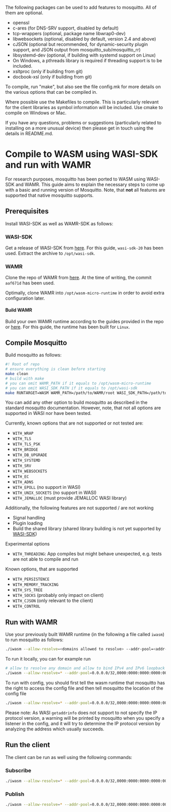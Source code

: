 The following packages can be used to add features to mosquitto. All of them
are optional.

* openssl
* c-ares (for DNS-SRV support, disabled by default)
* tcp-wrappers (optional, package name libwrap0-dev)
* libwebsockets (optional, disabled by default, version 2.4 and above)
* cJSON (optional but recommended, for dynamic-security plugin support, and
  JSON output from mosquitto_sub/mosquitto_rr)
* libsystemd-dev (optional, if building with systemd support on Linux)
* On Windows, a pthreads library is required if threading support is to be
  included.
* xsltproc (only if building from git)
* docbook-xsl (only if building from git)

To compile, run "make", but also see the file config.mk for more details on the
various options that can be compiled in.

Where possible use the Makefiles to compile. This is particularly relevant for
the client libraries as symbol information will be included.  Use cmake to
compile on Windows or Mac.

If you have any questions, problems or suggestions (particularly related to
installing on a more unusual device) then please get in touch using the details
in README.md.

# Compile to WASM using WASI-SDK and run with WAMR
For research purposes, mosquitto has been ported to WASM using WASI-SDK and WAMR. This guide aims to explain the necessary steps to come up with a basic and running version of Mosquitto. Note, that **not** all features are supported that native mosquitto supports.

## Prerequisites
Install WASI-SDK as well as WAMR-SDK as follows:
### WASI-SDK
Get a release of WASI-SDK from [here](https://github.com/WebAssembly/wasi-sdk/releases). For this guide, `wasi-sdk-20` has been used. Extract the archive to `/opt/wasi-sdk`.

### WAMR
Clone the repo of WAMR from [here](https://github.com/bytecodealliance/wasm-micro-runtime). At the time of writing, the commit `aaf671d` has been used.

Optimally, clone WAMR into `/opt/wasm-micro-runtime` in order to avoid extra configuration later.

#### Build WAMR
Build your own WAMR runtime according to the guides provided in the repo or [here](https://wamr.gitbook.io/document/). For this guide, the runtime has been built for `Linux`.

## Compile Mosquitto
Build mosquitto as follows:
```bash
#! Root of repo
# ensure everything is clean before starting
make clean
# build with make
# you can omit WAMR_PATH if it equals to /opt/wasm-micro-runtime
# you can omit WASI_SDK_PATH if it equals to /opt/wasi-sdk
make RUNTARGET=WASM WAMR_PATH=/path/to/WAMR/root WASI_SDK_PATH=/path/to/WASI-SDK/root 
```
You can add any other option to build mosquitto as described in the standard mosquitto documentation. However, note, that not all options are supported in WASI nor have been tested.

Currently, known options that are not supported or not tested are:
* `WITH_WRAP`
* `WITH_TLS`
* `WITH_TLS_PSK`
* `WITH_BRIDGE`
* `WITH_DB_UPGRADE`
* `WITH_SYSTEMD`
* `WITH_SRV`
* `WITH_WEBSOCKETS`
* `WITH_EC`
* `WITH_ADNS`
* `WITH_EPOLL` (no support in WASI)
* `WITH_UNIX_SOCKETS` (no support in WASI)
* `WITH_JEMALLOC` (must provide JEMALLOC WASI library)

Additionally, the following features are not supported / are not working
* Signal handling
* Plugin loading
* Build the shared library (shared library building is not yet supported by [WASI-SDK](https://github.com/WebAssembly/wasi-sdk#notable-limitations))

Experimental options
* `WITH_THREADING`: App compiles but might behave unexpected, e.g. tests are not able to compile and run

Known options, that are supported
* `WITH_PERSISTENCE`
* `WITH_MEMORY_TRACKING`
* `WITH_SYS_TREE`
* `WITH_SOCKS` (probably only impact on client)
* `WITH_CJSON` (only relevant to the client)
* `WITH_CONTROL`


## Run with WAMR
Use your previously built WAMR runtime (in the following a file called `iwasm`) to run mosquitto as follows:
```bash
./iwasm --allow-resolve=<domains allowed to resolve> --addr-pool=<addr-pool to bind> src/mosquitto.wasm
```
To run it locally, you can for example run
```bash
# allow to resolve any domain and allow to bind IPv4 and IPv6 loopback addresses
./iwasm --allow-resolve=* --addr-pool=0.0.0.0/32,0000:0000:0000:0000:0000:0000:0000:0000/64 src/mosquitto.wasm
```
To run with config, you should first tell the wasm runtime that mosquitto has the right to access the config file and then tell mosquitto the location of the config file
```bash
./iwasm --allow-resolve=* --addr-pool=0.0.0.0/32,0000:0000:0000:0000:0000:0000:0000:0000/64 --dir=. src/mosquitto.wasm -c mosquitto.conf
```
Please note: As WASI `getaddrinfo` does not support to not specify the IP protocol version, a warning will be printed by mosquitto when you specify a listener in the config, and it will try to determine the IP protocol version by analyzing the address which usually succeeds.

## Run the client
The client can be run as well using the following commands:
### Subscribe
```bash
./iwasm --allow-resolve=* --addr-pool=0.0.0.0/32,0000:0000:0000:0000:0000:0000:0000:0000/64 client/mosquitto_sub.wasm -t 'test'
```
### Publish
```bash
./iwasm --allow-resolve=* --addr-pool=0.0.0.0/32,0000:0000:0000:0000:0000:0000:0000:0000/64 client/mosquitto_pub.wasm -t 'test' -m "Hello World"
```